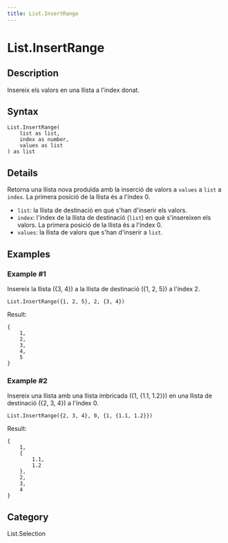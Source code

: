 ```yaml
---
title: List.InsertRange
---
```


# List.InsertRange


## Description

Insereix els valors en una llista a l&#39;índex donat.


## Syntax

```powerquery
List.InsertRange(
    list as list,
    index as number,
    values as list
) as list
```


## Details

Retorna una llista nova produïda amb la inserció de valors a <code>values</code> a <code>list</code> a <code>index</code>. La primera posició de la llista és a l'índex 0.      <ul>        <li><code>list</code>: la llista de destinació en què s'han d'inserir els valors.</li>        <li><code>index</code>: l'índex de la llista de destinació (<code>list</code>) en què s'insereixen els valors. La primera posició de la llista és a l'índex 0.</li>        <li><code>values</code>: la llista de valors que s'han d'inserir a <code>list</code>.</li>      </ul>


## Examples

### Example #1 
Insereix la llista (\{3, 4}) a la llista de destinació (\{1, 2, 5}) a l&#39;índex 2.
```powerquery
List.InsertRange({1, 2, 5}, 2, {3, 4})
```

Result: 
```powerquery
{
    1,
    2,
    3,
    4,
    5
}
```


### Example #2 
Insereix una llista amb una llista imbricada (\{1, \{1.1, 1.2}}) en una llista de destinació (\{2, 3, 4}) a l&#39;índex 0.
```powerquery
List.InsertRange({2, 3, 4}, 0, {1, {1.1, 1.2}})
```

Result: 
```powerquery
{
    1,
    {
        1.1,
        1.2
    },
    2,
    3,
    4
}
```




## Category
List.Selection
